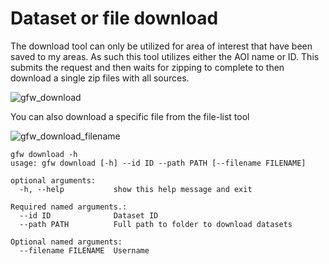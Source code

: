 # Dataset or file download

The download tool can only be utilized for area of interest that have been saved to my areas. As such this tool utilizes either the AOI name or ID. This submits the request and then waits for zipping to complete to then download a single zip files with all sources.

![gfw_download](https://user-images.githubusercontent.com/6677629/151841761-37188bf0-fbe5-4562-99d5-667aa7046f59.gif)

You can also download a specific file from the file-list tool

![gfw_download_filename](https://user-images.githubusercontent.com/6677629/151841756-341bc4b6-7ab3-4e97-b733-bd7e70c0f8d9.gif)


```
gfw download -h
usage: gfw download [-h] --id ID --path PATH [--filename FILENAME]

optional arguments:
  -h, --help           show this help message and exit

Required named arguments.:
  --id ID              Dataset ID
  --path PATH          Full path to folder to download datasets

Optional named arguments:
  --filename FILENAME  Username
```
